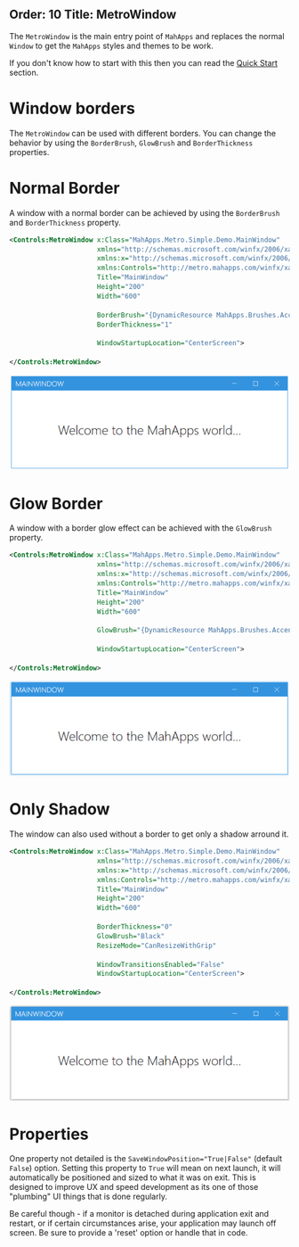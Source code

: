 Order: 10
Title: MetroWindow
---

The `MetroWindow` is the main entry point of `MahApps` and replaces the normal `Window` to get the `MahApps` styles and themes to be work.  

If you don't know how to start with this then you can read the [Quick Start](/docs/guides/quick-start) section.  

# Window borders

The `MetroWindow` can be used with different borders. You can change the behavior by using the `BorderBrush`, `GlowBrush` and `BorderThickness` properties.

# Normal Border

A window with a normal border can be achieved by using the `BorderBrush` and `BorderThickness` property.

```xml
<Controls:MetroWindow x:Class="MahApps.Metro.Simple.Demo.MainWindow"
                      xmlns="http://schemas.microsoft.com/winfx/2006/xaml/presentation"
                      xmlns:x="http://schemas.microsoft.com/winfx/2006/xaml"
                      xmlns:Controls="http://metro.mahapps.com/winfx/xaml/controls"
                      Title="MainWindow"
                      Height="200"
                      Width="600"

                      BorderBrush="{DynamicResource MahApps.Brushes.Accent}"
                      BorderThickness="1"

                      WindowStartupLocation="CenterScreen">

</Controls:MetroWindow>
```

![MetroWindow with Border](images/metrowindow_border.png)

# Glow Border

A window with a border glow effect can be achieved with the `GlowBrush` property.

```xml
<Controls:MetroWindow x:Class="MahApps.Metro.Simple.Demo.MainWindow"
                      xmlns="http://schemas.microsoft.com/winfx/2006/xaml/presentation"
                      xmlns:x="http://schemas.microsoft.com/winfx/2006/xaml"
                      xmlns:Controls="http://metro.mahapps.com/winfx/xaml/controls"
                      Title="MainWindow"
                      Height="200"
                      Width="600"

                      GlowBrush="{DynamicResource MahApps.Brushes.Accent}"

                      WindowStartupLocation="CenterScreen">

</Controls:MetroWindow>
```

![MetroWindow with Glow](images/metrowindow_glow.png)

# Only Shadow

The window can also used without a border to get only a shadow arround it.

```xml
<Controls:MetroWindow x:Class="MahApps.Metro.Simple.Demo.MainWindow"
                      xmlns="http://schemas.microsoft.com/winfx/2006/xaml/presentation"
                      xmlns:x="http://schemas.microsoft.com/winfx/2006/xaml"
                      xmlns:Controls="http://metro.mahapps.com/winfx/xaml/controls"
                      Title="MainWindow"
                      Height="200"
                      Width="600"

                      BorderThickness="0"
                      GlowBrush="Black"
                      ResizeMode="CanResizeWithGrip"

                      WindowTransitionsEnabled="False"
                      WindowStartupLocation="CenterScreen">

</Controls:MetroWindow>
```

![MetroWindow with Shadow](images/metrowindow_shadow.png)

# Properties

One property not detailed is the `SaveWindowPosition="True|False"` (default `False`) option. Setting this property to `True` will mean on next launch, it will automatically be positioned and sized to what it was on exit. This is designed to improve UX and speed development as its one of those "plumbing" UI things that is done regularly.  

Be careful though - if a monitor is detached during application exit and restart, or if certain circumstances arise, your application may launch off screen. Be sure to provide a 'reset' option or handle that in code.
